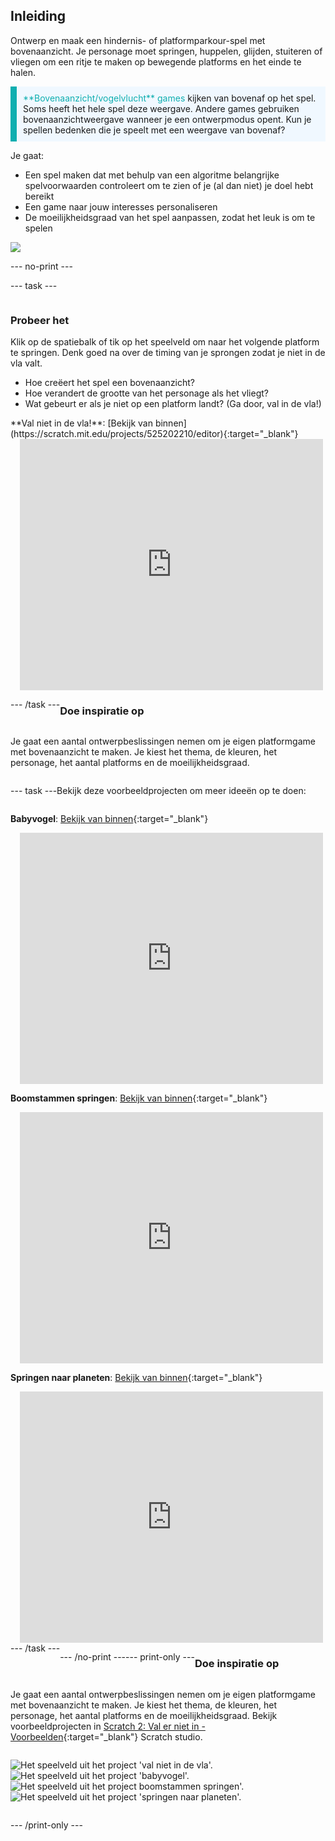 ## Inleiding

Ontwerp en maak een hindernis- of platformparkour-spel met bovenaanzicht. Je personage moet springen, huppelen, glijden, stuiteren of vliegen om een ritje te maken op bewegende platforms en het einde te halen.

<p style="border-left: solid; border-width:10px; border-color: #0faeb0; background-color: aliceblue; padding: 10px;">
<span style="color: #0faeb0">**Bovenaanzicht/vogelvlucht** games</span> kijken van bovenaf op het spel. Soms heeft het hele spel deze weergave. Andere games gebruiken bovenaanzichtweergave wanneer je een ontwerpmodus opent. Kun je spellen bedenken die je speelt met een weergave van bovenaf? 
</p>

Je gaat:
+ Een spel maken dat met behulp van een algoritme belangrijke spelvoorwaarden controleert om te zien of je (al dan niet) je doel hebt bereikt
+ Een game naar jouw interesses personaliseren
+ De moeilijkheidsgraad van het spel aanpassen, zodat het leuk is om te spelen

![](images/example-strip.png)

--- no-print ---

--- task ---

<div style="display: flex; flex-wrap: wrap">
<div style="flex-basis: 175px; flex-grow: 1">  

### Probeer het 

Klik op de spatiebalk of tik op het speelveld om naar het volgende platform te springen. Denk goed na over de timing van je sprongen zodat je niet in de vla valt.

+ Hoe creëert het spel een bovenaanzicht? 
+ Hoe verandert de grootte van het personage als het vliegt? 
+ Wat gebeurt er als je niet op een platform landt? (Ga door, val in de vla!)

</div>

<div>
**Val niet in de vla!**: [Bekijk van binnen](https://scratch.mit.edu/projects/525202210/editor){:target="_blank"}
<div class="scratch-preview" style="margin-left: 15px;">
  <iframe allowtransparency="true" width="485" height="402" src="https://scratch.mit.edu/projects/embed/525202210/?autostart=false" frameborder="0"></iframe>
</div>

</div>

--- /task ---

### Doe inspiratie op

Je gaat een aantal ontwerpbeslissingen nemen om je eigen platformgame met bovenaanzicht te maken. Je kiest het thema, de kleuren, het personage, het aantal platforms en de moeilijkheidsgraad.

--- task ---

Bekijk deze voorbeeldprojecten om meer ideeën op te doen:

**Babyvogel**: [Bekijk van binnen](https://scratch.mit.edu/projects/525236983/editor){:target="_blank"}
<div class="scratch-preview" style="margin-left: 15px;">
  <iframe allowtransparency="true" width="485" height="402" src="https://scratch.mit.edu/projects/embed/525236983/?autostart=false" frameborder="0"></iframe>
</div>

**Boomstammen springen**: [Bekijk van binnen](https://scratch.mit.edu/projects/525236345/editor){:target="_blank"}
<div class="scratch-preview" style="margin-left: 15px;">
  <iframe allowtransparency="true" width="485" height="402" src="https://scratch.mit.edu/projects/embed/525236345/?autostart=false" frameborder="0"></iframe>
</div>

**Springen naar planeten**: [Bekijk van binnen](https://scratch.mit.edu/projects/525236603/editor){:target="_blank"}
<div class="scratch-preview" style="margin-left: 15px;">
  <iframe allowtransparency="true" width="485" height="402" src="https://scratch.mit.edu/projects/embed/525236603/?autostart=false" frameborder="0"></iframe>
</div>
--- /task ---

--- /no-print ---

--- print-only ---

### Doe inspiratie op

Je gaat een aantal ontwerpbeslissingen nemen om je eigen platformgame met bovenaanzicht te maken. Je kiest het thema, de kleuren, het personage, het aantal platforms en de moeilijkheidsgraad. Bekijk voorbeeldprojecten in [Scratch 2: Val er niet in - Voorbeelden](https://scratch.mit.edu/studios/29599110/){:target="_blank"} Scratch studio.

![Het speelveld uit het project 'val niet in de vla'.](images/custard.png) ![Het speelveld uit het project 'babyvogel'.](images/bird.png) ![Het speelveld uit het project boomstammen springen'.](images/frog.png) ![Het speelveld uit het project 'springen naar planeten'.](images/space.png)

--- /print-only ---

 
